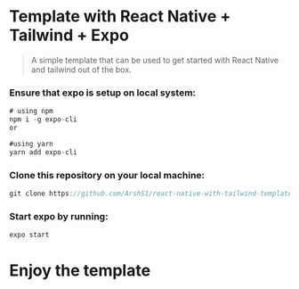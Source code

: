 # Template with React Native + Tailwind + Expo

> A simple template that can be used to get started with React Native and tailwind out of the box.

### Ensure that expo is setup on local system:
```jsx
# using npm
npm i -g expo-cli
or

#using yarn
yarn add expo-cli
```

### Clone this repository on your local machine:
```jsx
git clone https://github.com/ArshS1/react-native-with-tailwind-template.git
```

### Start expo by running: 
```jsx
expo start
```

# Enjoy the template





